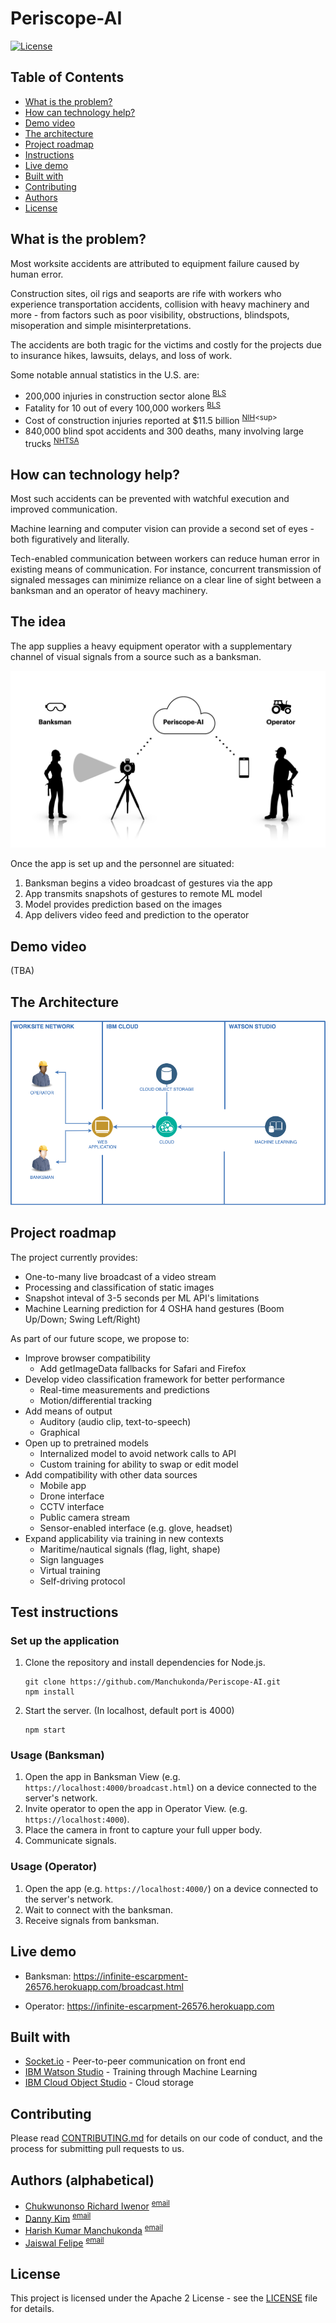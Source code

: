 # Periscope-AI

[![License](https://img.shields.io/badge/License-Apache2-blue.svg)](https://www.apache.org/licenses/LICENSE-2.0)

## Table of Contents

- [What is the problem?](#what-is-the-problem)
- [How can technology help?](#how-can-technology-help)
- [Demo video](#demo-video)
- [The architecture](#the-architecture)
- [Project roadmap](#project-roadmap)
- [Instructions](#test-instructions)
- [Live demo](#live-demo)
- [Built with](#built-with)
- [Contributing](#contributing)
- [Authors](#authors)
- [License](#license)

## What is the problem?

Most worksite accidents are attributed to equipment failure caused by human error.

Construction sites, oil rigs and seaports are rife with workers who experience transportation accidents, collision with heavy machinery and more - from factors such as poor visibility, obstructions, blindspots, misoperation and simple misinterpretations.

The accidents are both tragic for the victims and costly for the projects due to insurance hikes, lawsuits, delays, and loss of work.

Some notable annual statistics in the U.S. are:

- 200,000 injuries in construction sector alone <sup>[BLS](https://www.bls.gov/iif/soii-charts-2018.pdf)</sup>
- Fatality for 10 out of every 100,000 workers <sup>[BLS](https://www.bls.gov/charts/census-of-fatal-occupational-injuries/number-and-rate-of-fatal-work-injuries-by-industry.htm)</sup>
- Cost of construction injuries reported at $11.5 billion <sup>[NIH](https://www.ncbi.nlm.nih.gov/pmc/articles/PMC2491397/#:~:text=Construction%20injuries%20cost%20%2411.5%20billion,with%20days%20away%20from%20work.)<sup>
- 840,000 blind spot accidents and 300 deaths, many involving large trucks <sup>[NHTSA](https://crashstats.nhtsa.dot.gov/Api/Public/ViewPublication/811144)</sup>

## How can technology help?

Most such accidents can be prevented with watchful execution and improved communication.

Machine learning and computer vision can provide a second set of eyes - both figuratively and literally.

Tech-enabled communication between workers can reduce human error in existing means of communication. For instance, concurrent transmission of signaled messages can minimize reliance on a clear line of sight between a banksman and an operator of heavy machinery.

## The idea

The app supplies a heavy equipment operator with a supplementary channel of visual signals from a source such as a banksman.

![data-flow-diagram](assets/data-flow.png)

Once the app is set up and the personnel are situated:

1. Banksman begins a video broadcast of gestures via the app
2. App transmits snapshots of gestures to remote ML model
3. Model provides prediction based on the images
4. App delivers video feed and prediction to the operator

## Demo video

(TBA)

## The Architecture

![architecture-diagram](assets/architecture.png)

## Project roadmap

The project currently provides:

- One-to-many live broadcast of a video stream
- Processing and classification of static images
- Snapshot inteval of 3-5 seconds per ML API's limitations
- Machine Learning prediction for 4 OSHA hand gestures (Boom Up/Down; Swing Left/Right)

As part of our future scope, we propose to:

- Improve browser compatibility
  - Add getImageData fallbacks for Safari and Firefox
- Develop video classification framework for better performance
  - Real-time measurements and predictions
  - Motion/differential tracking
- Add means of output
  - Auditory (audio clip, text-to-speech)
  - Graphical
- Open up to pretrained models
  - Internalized model to avoid network calls to API
  - Custom training for ability to swap or edit model
- Add compatibility with other data sources
  - Mobile app
  - Drone interface
  - CCTV interface
  - Public camera stream
  - Sensor-enabled interface (e.g. glove, headset)
- Expand applicability via training in new contexts
  - Maritime/nautical signals (flag, light, shape)
  - Sign languages
  - Virtual training
  - Self-driving protocol

## Test instructions

### Set up the application

1. Clone the repository and install dependencies for Node.js.

   ```
   git clone https://github.com/Manchukonda/Periscope-AI.git
   npm install
   ```

2. Start the server. (In localhost, default port is 4000)
   ```
   npm start
   ```

### Usage (Banksman)

1. Open the app in Banksman View (e.g. `https://localhost:4000/broadcast.html`) on a device connected to the server's network.
2. Invite operator to open the app in Operator View. (e.g. `https://localhost:4000`).
3. Place the camera in front to capture your full upper body.
4. Communicate signals.

### Usage (Operator)

1. Open the app (e.g. `https://localhost:4000/`) on a device connected to the server's network.
2. Wait to connect with the banksman.
3. Receive signals from banksman.

## Live demo

- Banksman: https://infinite-escarpment-26576.herokuapp.com/broadcast.html

- Operator: https://infinite-escarpment-26576.herokuapp.com

## Built with

- [Socket.io](https://socket.io/) - Peer-to-peer communication on front end
- [IBM Watson Studio](https://cloud.ibm.com/catalog?search=watson%20machine%20learning#search_results) - Training through Machine Learning
- [IBM Cloud Object Studio](https://cloud.ibm.com/catalog?search=cloud%20object%20storage#search_results) - Cloud storage

## Contributing

Please read [CONTRIBUTING.md](CONTRIBUTING.md) for details on our code of conduct, and the process for submitting pull requests to us.

## Authors (alphabetical) <a name="authors"></a>

- [Chukwunonso Richard Iwenor](https://github.com/RichardTalented) <sup>[email](mailto:nonsoiwenor@gmail.com)</sup>
- [Danny Kim](https://github.com/danninemx) <sup>[email](mailto:danny.kim@cognizant.com)</sup>
- [Harish Kumar Manchukonda](https://github.com/Manchukonda) <sup>[email](mailto:manchukonda.harish548@gmail.com)</sup>
- [Jaiswal Felipe](https://github.com/JaiswalFelipe) <sup>[email](mailto:jfprofacc@gmail.com)</sup>

## License

This project is licensed under the Apache 2 License - see the [LICENSE](LICENSE) file for details.
